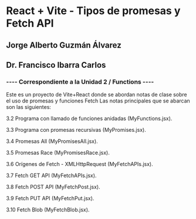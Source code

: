 # React + Vite - Tipos de promesas y Fetch API

## Jorge Alberto Guzmán Álvarez
## Dr. Francisco Ibarra Carlos

### ---- Correspondiente a la Unidad 2 / Functions ----

Este es un proyecto de Vite+React donde se abordan notas de clase sobre el uso de promesas y funciones Fetch
Las notas principales que se abarcan son las siguientes:

3.2 Programa con llamado de funciones anidadas (MyFunctions.jsx).

3.3 Programa con promesas recursivas (MyPromises.jsx).

3.4 Promesas All (MyPromisesAll.jsx).

3.5 Promesas Race (MyPromisesRace.jsx).

3.6 Orígenes de Fetch - XMLHttpRequest (MyFetchAPIs.jsx).

3.7 Fetch GET API (MyFetchAPIs.jsx).

3.8 Fetch POST API (MyFetchPost.jsx).

3.9 Fetch PUT API (MyFetchPut.jsx).

3.10 Fetch Blob (MyFetchBlob.jsx).
